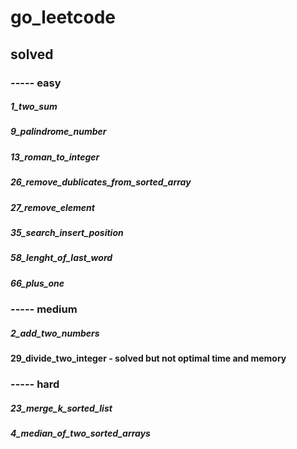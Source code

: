 # go_leetcode


## solved
### ----- easy
##### 1_two_sum 
##### 9_palindrome_number 
##### 13_roman_to_integer 
##### 26_remove_dublicates_from_sorted_array 
##### 27_remove_element
##### 35_search_insert_position 
##### 58_lenght_of_last_word 
##### 66_plus_one
### ----- medium
##### 2_add_two_numbers 
#### 29_divide_two_integer - solved but not optimal time and memory 

### ----- hard
##### 23_merge_k_sorted_list
##### 4_median_of_two_sorted_arrays
